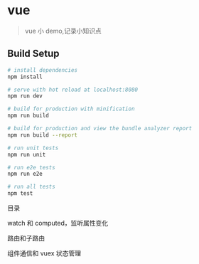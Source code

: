 # vue

> vue 小 demo,记录小知识点

## Build Setup

```bash
# install dependencies
npm install

# serve with hot reload at localhost:8080
npm run dev

# build for production with minification
npm run build

# build for production and view the bundle analyzer report
npm run build --report

# run unit tests
npm run unit

# run e2e tests
npm run e2e

# run all tests
npm test
```

目录

watch 和 computed，监听属性变化

路由和子路由

组件通信和 vuex 状态管理
